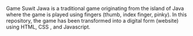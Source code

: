 Game Suwit Jawa is a traditional game originating from the island of Java where the game is played using fingers (thumb, index finger, pinky). In this repository, the game has been transformed into a digital form (website) using HTML, CSS , and Javascript.







